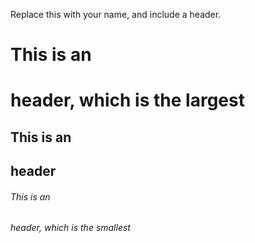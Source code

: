 Replace this with your name, and include a header.

# This is an <h1> header, which is the largest

## This is an <h2> header

###### This is an <h6> header, which is the smallest
